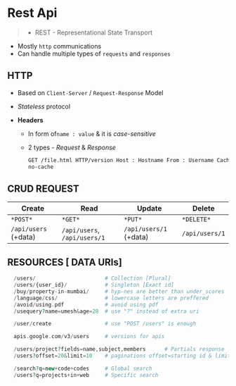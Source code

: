 # Rest Api

> - REST - Representational State Transport

- Mostly `http` communications
- Can handle multiple types of `requests` and `responses`

## HTTP

- Based on `Client-Server` / `Request-Response` Model
- _Stateless_ protocol
- **Headers**

  - In form of`name : value` & it is _case-sensitive_
  - 2 types - _Request_ & _Response_

    ```html
    GET /file.html HTTP/version Host : Hostname From : Username Cache-Control :
    no-cache
    ```

## CRUD REQUEST

| Create               | Read                         | Update                 | Delete         |
| -------------------- | ---------------------------- | ---------------------- | -------------- |
| `*POST*`             | `*GET*`                      | `*PUT*`                | `*DELETE*`     |
| `/api/users` (+data) | `/api/users`, `/api/users/1` | `/api/users/1` (+data) | `/api/users/1` |

## RESOURCES [ DATA URIs]

```php
  /users/                      # Collection [Plural]
  /users/{user_id}/            # Singleton [Exact id]
  /buy/property-in-mumbai/     # hyp-nes are better than under_scores
  /language/css/               # lowercase letters are preffered
  /avoid/using.pdf             # avoid using pdf
  /usequery?name=umesh&age=28  # use "?" instead of extra uri

  /user/create                 # use "POST /users" is enough

  apis.google.com/v3/users     # versions for apis

  /users/project?fields=name,subject,members      # Partials response
  /users?offset=20&limit=10    # paginations offset=starting id & limit=rows

  /search?q=new+code+codes     # Global search
  /users?q=projects+in+web     # Specific search

```

